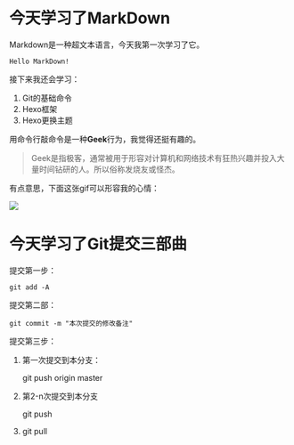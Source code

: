# **今天学习了MarkDown**   

Markdown是一种超文本语言，今天我第一次学习了它。   

    Hello MarkDown!  

接下来我还会学习：   

1. Git的基础命令
1. Hexo框架
1. Hexo更换主题   

用命令行敲命令是一种**Geek**行为，我觉得还挺有趣的。   

> Geek是指极客，通常被用于形容对计算机和网络技术有狂热兴趣并投入大量时间钻研的人。所以俗称发烧友或怪杰。   

有点意思，下面这张gif可以形容我的心情：   

   ![](https://qgt-style.oss-cn-hangzhou.aliyuncs.com/newcoursep4/g1/g1-2-2/tenor.gif)

# **今天学习了Git提交三部曲**

提交第一步：

    git add -A
    
提交第二部：

    git commit -m "本次提交的修改备注"
提交第三步：
1. 第一次提交到本分支：

    git push origin master
    
2. 第2-n次提交到本分支

    git push
 
3. git pull
    
